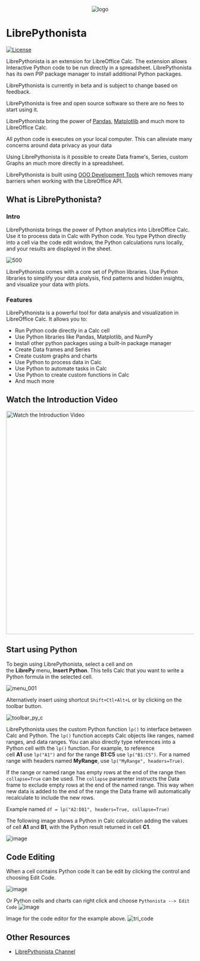 <p align="center"><img src="https://github.com/user-attachments/assets/4535b1a5-7a18-4a76-b4ba-61f688455bc0" alt="logo"></p>

# LibrePythonista

[![License](https://img.shields.io/badge/License-Apache2-blue.svg)](https://opensource.org/license/apache-2-0)


LibrePythonista is an extension for LibreOffice Calc. The extension allows Interactive Python code to be run directly in a spreadsheet. LibrePythonista has its own PIP package manager to install additional Python packages.

LibrePythonista is currently in beta and is subject to change based on feedback. 

LibrePythonista is free and open source software so there are no fees to start using it.

LibrePythonista bring the power of [Pandas](https://pandas.pydata.org/pandas-docs/stable/index.html), [Matplotlib](https://matplotlib.org/stable/) and much more to LibreOffice Calc.

All  python code is executes on your local computer. This can alleviate many concerns around data privacy as your data

Using LibrePythonista is it possible to create Data frame's, Series, custom Graphs an much more directly in a spreadsheet.

LibrePythonista is built using [OOO Development Tools](https://python-ooo-dev-tools.readthedocs.io/en/latest/index.html) which removes many barriers when working with the LibreOffice API.

## What is LibrePythonista?

### Intro

LibrePythonista brings the power of Python analytics into LibreOffice Calc. Use it to process data in Calc with Python code. You type Python directly into a cell via the code edit window, the Python calculations runs locally, and your results are displayed in the sheet.

![500](https://github.com/user-attachments/assets/0493c94f-4cbf-4262-bc2f-f28ed4082906)

LibrePythonista comes with a core set of Python libraries. Use Python libraries to simplify your data analysis, find patterns and hidden insights, and visualize your data with plots.

### Features

LibrePythonista is a powerful tool for data analysis and visualization in LibreOffice Calc. It allows you to:

- Run Python code directly in a Calc cell
- Use Python libraries like Pandas, Matplotlib, and NumPy
- Install other python packages using a built-in package manager
- Create Data frames and Series
- Create custom graphs and charts
- Use Python to process data in Calc
- Use Python to automate tasks in Calc
- Use Python to create custom functions in Calc
- And much more

## Watch the Introduction Video

<a href="https://youtu.be/AQLuSNHhUY4?si=VMTHh-0UNGFCLnQd" target="_blank">
 <img src="https://i.ytimg.com/vi/AQLuSNHhUY4/hq720.jpg" alt="Watch the Introduction Video" width="600" />
</a>

## Start using Python

To begin using LibrePythonista, select a cell and on the **LibrePy** menu, **Insert Python**. This tells Calc that you want to write a Python formula in the selected cell.

![menu_001](https://github.com/user-attachments/assets/4b55f17d-daf1-4cf0-a9a7-ecae8bcfd0ef)


Alternatively insert using shortcut `Shift+Ctl+Alt+L` or by clicking on the toolbar button.

![toolbar_py_c](https://github.com/user-attachments/assets/7db6b9e1-617a-4ed7-9f42-af32d3c4f115)


LibrePythonista uses the custom Python function `lp()` to interface between Calc and Python. The `lp()` function accepts Calc objects like ranges, named ranges, and data ranges.
You can also directly type references into a Python cell with the `lp()` function. For example, to reference cell **A1** use `lp("A1")` and for the range **B1:C5** use `lp("B1:C5")`. For a named range with headers named **MyRange**, use `lp("MyRange", headers=True)`.

If the range or named range has empty rows at the end of the range then `collapse=True` can be used. The `collapse` parameter instructs the Data frame to exclude empty rows at the end of the named range. This way when new data is added to the end of the range the Data frame will automatically recalculate to include the new rows.

Example named
`df = lp("A2:D81", headers=True, collapse=True)`


The following image shows a Python in Calc calculation adding the values of cell **A1** and **B1**, with the Python result returned in cell **C1**.

![image](https://github.com/user-attachments/assets/2bd490e0-6f4b-4205-a71d-9d644212695b)

## Code Editing

When a cell contains Python code It can be edit by clicking the control and choosing Edit Code.

![image](https://github.com/user-attachments/assets/f9d50085-d496-4f62-852f-cf98d514b5e8)

Or Python cells and charts can right click and choose `Pythonista --> Edit Code`
![image](https://github.com/user-attachments/assets/1b129b80-1558-42fe-b937-e4810f5be513)

Image for the code editor for the example above.
![tri_code](https://github.com/user-attachments/assets/a52c20f9-6536-437a-8ebd-8f997921b83f)


## Other Resources

- [LibrePythonista Channel](https://www.youtube.com/@LibrePythonista)